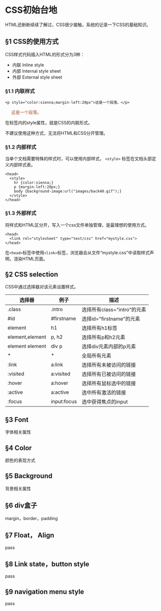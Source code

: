 # CSS初始台地

HTML还断断续续了解过，CSS很少接触，系统的记录一下CSS的基础知识。

## &sect;1 CSS的使用方式

CSS样式代码插入HTML的形式分为3种：

* 内联 Inline style
* 内部 Internal style sheet
* 外部 External style sheet

### &sect;1.1 内联样式

    <p style="color:sienna;margin-left:20px">这是一个段落。</p>

<p style="color:sienna;margin-left:20px">这是一个段落。</p>

在标签内的style属性，就是CSS的内联形式。

不建议使用这种方式，无法将HTML和CSS分开管理。

### &sect;1.2 内部样式

当单个文档需要特殊的样式时，可以使用内部样式， `<style>` 标签在文档头部定义内部样式表。

    <head>
      <style>
        hr {color:sienna;}
        p {margin-left:20px;}
        body {background-image:url("images/back40.gif");}
      </style>
    </head>

### &sect;1.3 外部样式

将样式和HTML区分开，写入一个css文件单独管理，是最理想的使用方式。

    <head>
      <link rel="stylesheet" type="text/css" href="mystyle.css">
    </head>

在`<head>`标签中使用`<link>`标签，浏览器会从文件“mystyle.css”中读取样式声明，渲染HTML页面。

## &sect;2 CSS selection

CSS中通过选择器对该元素设置样式。

|选择器|例子|描述|
|----|----|----|
|.class|.intro|选择所有class="intro"的元素|
|#id|#firstname|选择id="firstname"的元素|
|element|h1|选择所有h1标签|
|element,element|p, h2|选择所有p和h2元素|
|element element|div p|选择div元素内部的p元素|
|*|*|全局所有元素|
|:link|a:link|选择所有未被访问的链接|
|:visited|a:visited|选择所有已被访问的链接|
|:hover|a:hover|选择所有鼠标选中的链接|
|:active|a:active|选中所有激活的链接|
|:focus|input:focus|选中获得焦点的input|

## &sect;3 Font

字体相关属性

## &sect;4 Color

颜色的表现方式

## &sect;5 Background

背景相关属性

## &sect;6 div盒子

margin，border，padding

## &sect;7 Float， Align

pass

## &sect;8 Link state，button style

pass

## &sect;9 navigation menu style

pass

